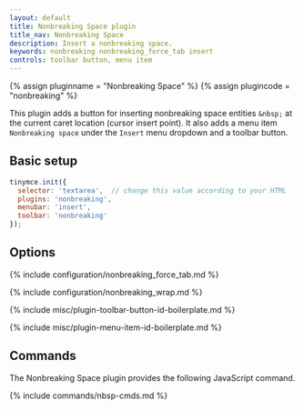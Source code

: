 ```yaml
---
layout: default
title: Nonbreaking Space plugin
title_nav: Nonbreaking Space
description: Insert a nonbreaking space.
keywords: nonbreaking nonbreaking_force_tab insert
controls: toolbar button, menu item
---
```


{% assign pluginname = "Nonbreaking Space" %}
{% assign plugincode = "nonbreaking" %}

This plugin adds a button for inserting nonbreaking space entities `&nbsp;` at the current caret location (cursor insert point). It also adds a menu item `Nonbreaking space` under the `Insert` menu dropdown and a toolbar button.

## Basic setup

```js
tinymce.init({
  selector: 'textarea',  // change this value according to your HTML
  plugins: 'nonbreaking',
  menubar: 'insert',
  toolbar: 'nonbreaking'
});
```

## Options

{% include configuration/nonbreaking_force_tab.md %}

{% include configuration/nonbreaking_wrap.md %}

{% include misc/plugin-toolbar-button-id-boilerplate.md %}

{% include misc/plugin-menu-item-id-boilerplate.md %}

## Commands

The Nonbreaking Space plugin provides the following JavaScript command.

{% include commands/nbsp-cmds.md %}
